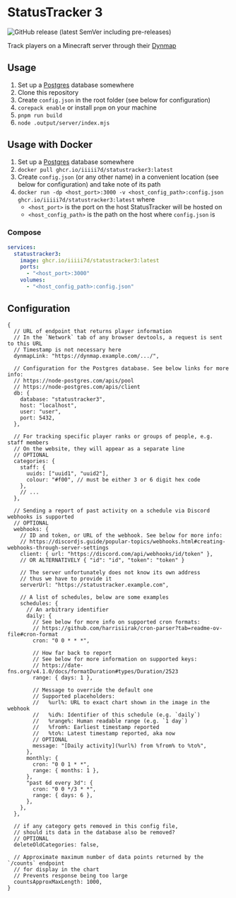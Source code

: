 # StatusTracker 3

![GitHub release (latest SemVer including pre-releases)](https://img.shields.io/github/v/release/iiiii7d/statustracker3?include_prereleases)

Track players on a Minecraft server through their [Dynmap](https://www.spigotmc.org/resources/dynmap%C2%AE.274/)

## Usage

1. Set up a [Postgres](https://www.postgresql.org/) database somewhere
2. Clone this repository
3. Create `config.json` in the root folder (see below for configuration)
4. `corepack enable` or install `pnpm` on your machine
5. `pnpm run build`
6. `node .output/server/index.mjs`

## Usage with Docker

1. Set up a [Postgres](https://www.postgresql.org/) database somewhere
2. `docker pull ghcr.io/iiiii7d/statustracker3:latest`
3. Create `config.json` (or any other name) in a convenient location (see below for configuration) and take note of its path
4. `docker run -dp <host_port>:3000 -v <host_config_path>:config.json ghcr.io/iiiii7d/statustracker3:latest` where
   - `<host_port>` is the port on the host StatusTracker will be hosted on
   - `<host_config_path>` is the path on the host where `config.json` is

### Compose

```yaml
services:
  statustracker3:
    image: ghcr.io/iiiii7d/statustracker3:latest
    ports:
      - "<host_port>:3000"
    volumes:
      - "<host_config_path>:config.json"
```

## Configuration

```json5
{
  // URL of endpoint that returns player information
  // In the `Network` tab of any browser devtools, a request is sent to this URL
  // Timestamp is not necessary here
  dynmapLink: "https://dynmap.example.com/.../",

  // Configuration for the Postgres database. See below links for more info:
  // https://node-postgres.com/apis/pool
  // https://node-postgres.com/apis/client
  db: {
    database: "statustracker3",
    host: "localhost",
    user: "user",
    port: 5432,
  },

  // For tracking specific player ranks or groups of people, e.g. staff members
  // On the website, they will appear as a separate line
  // OPTIONAL
  categories: {
    staff: {
      uuids: ["uuid1", "uuid2"],
      colour: "#f00", // must be either 3 or 6 digit hex code
    },
    // ...
  },

  // Sending a report of past activity on a schedule via Discord webhooks is supported
  // OPTIONAL
  webhooks: {
    // ID and token, or URL of the webhook. See below for more info:
    // https://discordjs.guide/popular-topics/webhooks.html#creating-webhooks-through-server-settings
    client: { url: "https://discord.com/api/webhooks/id/token" },
    // OR ALTERNATIVELY { "id": "id", "token": "token" }

    // The server unfortunately does not know its own address
    // thus we have to provide it
    serverUrl: "https://statustracker.example.com",

    // A list of schedules, below are some examples
    schedules: {
      // An arbitrary identifier
      daily: {
        // See below for more info on supported cron formats:
        // https://github.com/harrisiirak/cron-parser?tab=readme-ov-file#cron-format
        cron: "0 0 * * *",

        // How far back to report
        // See below for more information on supported keys:
        // https://date-fns.org/v4.1.0/docs/formatDuration#types/Duration/2523
        range: { days: 1 },

        // Message to override the default one
        // Supported placeholders:
        //   %url%: URL to exact chart shown in the image in the webhook
        //   %id%: Identifier of this schedule (e.g. `daily`)
        //   %range%: Human readable range (e.g. `1 day`)
        //   %from%: Earliest timestamp reported
        //   %to%: Latest timestamp reported, aka now
        // OPTIONAL
        message: "[Daily activity](%url%) from %from% to %to%",
      },
      monthly: {
        cron: "0 0 1 * *",
        range: { months: 1 },
      },
      "past 6d every 3d": {
        cron: "0 0 */3 * *",
        range: { days: 6 },
      },
    },
  },

  // if any category gets removed in this config file,
  // should its data in the database also be removed?
  // OPTIONAL
  deleteOldCategories: false,

  // Approximate maximum number of data points returned by the `/counts` endpoint
  // for display in the chart
  // Prevents response being too large
  countsApproxMaxLength: 1000,
}
```
